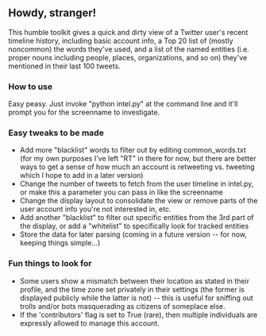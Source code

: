 ## Howdy, stranger!

This humble toolkit gives a quick and dirty view of a Twitter user's recent timeline history, including basic account info, a Top 20 list of (mostly noncommon) the words they've used, and a list of the named entities (i.e. proper nouns including people, places, organizations, and so on) they've mentioned in their last 100 tweets.

### How to use

Easy peasy. Just invoke "python intel.py" at the command line and it'll prompt you for the screenname to investigate.

### Easy tweaks to be made

* Add more "blacklist" words to filter out by editing common_words.txt (for my own purposes I've left "RT" in there for now, but there are better ways to get a sense of how much an account is retweeting vs. tweeting which I hope to add in a later version)
* Change the number of tweets to fetch from the user timeline in intel.py, or make this a parameter you can pass in like the screenname
* Change the display layout to consolidate the view or remove parts of the user account info you're not interested in, etc.
* Add another "blacklist" to filter out specific entities from the 3rd part of the display, or add a "whitelist" to specifically look for tracked entities
* Store the data for later parsing (coming in a future version -- for now, keeping things simple...)

### Fun things to look for

* Some users show a mismatch between their location as stated in their profile, and the time zone set privately in their settings (the former is displayed publicly while the latter is not) -- this is useful for sniffing out trolls and/or bots masquerading as citizens of someplace else.
* If the 'contributors' flag is set to True (rare), then multiple individuals are expressly allowed to manage this account.
